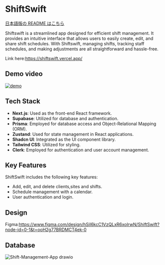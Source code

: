 # ShiftSwift

[日本語版の README はこちら](https://github.com/Kento-Kuki/ShiftSwift/blob/main/README.ja.md)

Shiftswift is a streamlined app designed for efficient shift management. It provides an intuitive interface that allows users to easily create, edit, and share shift schedules. With Shiftswift, managing shifts, tracking staff schedules, and making adjustments are all straightforward and hassle-free.

Link here:https://shiftswift.vercel.app/

## Demo video

[![demo](https://img.youtube.com/vi/4FGFS43r8Gs/0.jpg)](https://www.youtube.com/watch?v=4FGFS43r8Gs)

## Tech Stack

- **Next.js**: Used as the front-end React framework.
- **Supabase**: Utilized for database and authentication.
- **Prisma**: Employed for database access and Object-Relational Mapping (ORM).
- **Zustand**: Used for state management in React applications.
- **Shadcn UI**: Integrated as the UI component library.
- **Tailwind CSS**: Utilized for styling.
- **Clerk**: Employed for authentication and user account management.

## Key Features

ShiftSwift includes the following key features:

- Add, edit, and delete clients,sites and shifts.
- Schedule management with a calendar.
- User authentication and login.

## Design

Figma:https://www.figma.com/design/hSiI6kcC1VzQLxR6xolrwN/ShiftSwift?node-id=0-1&t=ooH2g77BRDMCT4ek-0

## Database

![Shift-Management-App drawio](https://github.com/user-attachments/assets/31d3b6f7-fd27-46af-a639-4d09acab8cde)
